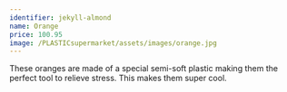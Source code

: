 ```yaml
---
identifier: jekyll-almond
name: Orange
price: 100.95
image: /PLASTICsupermarket/assets/images/orange.jpg
---
```

These oranges are made of a special semi-soft plastic making them the perfect tool to relieve stress. This makes them super cool. 
